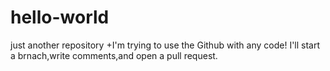 # hello-world
just another repository
+I'm trying to use the Github with any code!
I'll start a brnach,write comments,and open a pull request.
